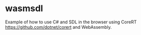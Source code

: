 # wasmsdl

Example of how to use C# and SDL in the browser using CoreRT https://github.com/dotnet/corert and WebAssembly.
